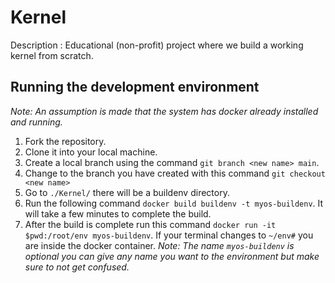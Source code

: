 # Kernel
Description : Educational (non-profit) project where we build a working kernel from scratch.

## Running the development environment
*Note: An assumption is made that the system has docker already installed and running.*
1. Fork the repository.
2. Clone it into your local machine.
3. Create a local branch using the command `git branch <new name> main`.
4. Change to the branch you have created with this command `git checkout <new name>`
5. Go to `./Kernel/` there will be a buildenv directory.
6. Run the following command `docker build buildenv -t myos-buildenv`. It will take a few minutes to complete the build.
7. After the build is complete run this command `docker run -it $pwd:/root/env myos-buildenv`. If your terminal changes to `~/env#` you are inside the docker container.
*Note: The name `myos-buildenv` is optional you can give any name you want to the environment but make sure to not get confused.*
